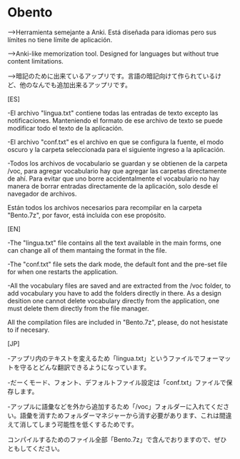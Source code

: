 # Obento
-->Herramienta semejante a Anki. Está diseñada para idiomas pero sus límites no tiene límite de aplicación.

-->Anki-like memorization tool. Designed for languages but without true content limitations. 

-->暗記のために出来ているアップリです。言語の暗記向けて作られているけど、他のなんでも追加出来るアップリです。

[ES]

-El archivo "lingua.txt" contiene todas las entradas de texto excepto las notificaciones. Manteniendo el formato de ese archivo de texto se puede modificar todo el texto de la aplicación.

-El archivo "conf.txt" es el archivo en que se configura la fuente, el modo oscuro y la carpeta seleccionada para el siguiente ingreso a la aplicación. 

-Todos los archivos de vocabulario se guardan y se obtienen de la carpeta /voc, para agregar vocabulario hay que agregar las carpetas directamente de ahí. Para evitar que uno borre accidentalmente el vocabulario no hay manera de borrar entradas directamente de la aplicación, solo desde el navegador de archivos. 

Están todos los archivos necesarios para recompilar en la carpeta "Bento.7z", por favor, está incluída con ese propósito. 

[EN]

-The "lingua.txt" file contains all the text available in the main forms, one can change all of them mantaing the format in the file. 

-The "conf.txt" file sets the dark mode, the default font and the pre-set file for when one restarts the application.

-All the vocabulary files are saved and are extracted from the /voc folder, to add vocabulary you have to add the folders directly in there. As a design desition one cannot delete vocabulary directly from the application, one must delete them directly from the file manager. 

All the compilation files are included in "Bento.7z", please, do not hesistate to if necesary. 

[JP]

-アップリ内のテキストを変えるため「lingua.txt」というファイルでフォーマットを守るとどんな翻訳できるようになっています。

-だーくモード、フォント、デフォルトファイル設定は「conf.txt」ファイルで保存します。

-アップルに語彙などを外から追加するため「/voc」フォルダーに入れてください。語彙を消すためフォルダーマネジャーから消す必要があります、これは間違えて消してしまう可能性を低くするためです。

コンパイルするためのファイル全部「Bento.7z」で含んでおりますので、ぜひともしてください。
